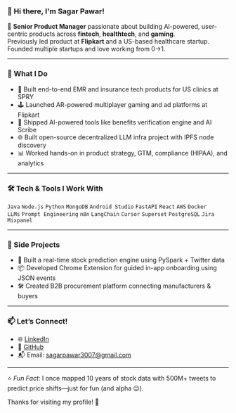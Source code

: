 ### 👋 Hi there, I'm Sagar Pawar!

🚀 **Senior Product Manager** passionate about building AI-powered, user-centric products across **fintech**, **healthtech**, and **gaming**.  
Previously led product at **Flipkart** and a US-based healthcare startup. Founded multiple startups and love working from 0→1.

---

### 🧠 What I Do
- 🏥 Built end-to-end EMR and insurance tech products for US clinics at SPRY
- 🕹️ Launched AR-powered multiplayer gaming and ad platforms at Flipkart
- 🤖 Shipped AI-powered tools like benefits verification engine and AI Scribe
- 🌐 Built open-source decentralized LLM infra project with IPFS node discovery
- 📊 Worked hands-on in product strategy, GTM, compliance (HIPAA), and analytics

---

### 🛠 Tech & Tools I Work With
`Java` `Node.js` `Python` `MongoDB` `Android Studio` `FastAPI` `React` `AWS` `Docker`  
`LLMs` `Prompt Engineering` `n8n` `LangChain` `Cursor` `Superset` `PostgreSQL` `Jira` `Mixpanel`

---

### 🧪 Side Projects
- 🧠 Built a real-time stock prediction engine using PySpark + Twitter data
- 📦 Developed Chrome Extension for guided in-app onboarding using JSON events
- 🛠️ Created B2B procurement platform connecting manufacturers & buyers

---

### 📫 Let’s Connect!
- 🌐 [LinkedIn](https://www.linkedin.com/in/sagar117/)
- 🐙 [GitHub](https://github.com/sagar117)
- 📬 Email: sagarpawar3007@gmail.com

---

⭐️ *Fun Fact:* I once mapped 10 years of stock data with 500M+ tweets to predict price shifts—just for fun (and alpha 😉).

Thanks for visiting my profile! 🙌
